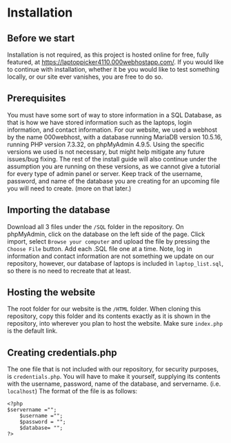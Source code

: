 # Installation

## Before we start
Installation is not required, as this project is hosted online for free, fully featured, at https://laptoppicker4110.000webhostapp.com/.
If you would like to continue with installation, whether it be you would like to test something locally, or our site ever vanishes, you are free to do so.

## Prerequisites
You must have some sort of way to store information in a SQL Database, as that is how we have stored information such as the laptops, login information, and contact information. For our website, we used a webhost by the name 000webhost, with a database running MariaDB version 10.5.16, running PHP version 7.3.32, on phpMyAdmin 4.9.5. Using the specific versions we used is not necessary, but might help mitigate any future issues/bug fixing. The rest of the install guide will also continue under the assumption you are running on these versions, as we cannot give a tutorial for every type of admin panel or server. Keep track of the username, password, and name of the database you are creating for an upcoming file you will need to create. (more on that later.)

## Importing the database
Download all 3 files under the `/SQL` folder in the repository. On phpMyAdmin, click on the database on the left side of the page. Click import, select `Browse your computer` and upload the file by pressing the `Choose File` button. Add each .SQL file one at a time. Note, log in information and contact information are not something we update on our repository, however, our database of laptops is included in `laptop_list.sql`, so there is no need to recreate that at least.

## Hosting the website
The root folder for our website is the `/HTML` folder. When cloning this repository, copy this folder and its contents exactly as it is shown in the repository, into wherever you plan to host the website. Make sure `index.php` is the default link.

## Creating credentials.php
The one file that is not included with our repository, for security purposes, is `credentials.php`. You will have to make it yourself, supplying its contents with the username, password, name of the database, and servername. (i.e. `localhost`) The format of the file is as follows:
```
<?php  
$servername ="";
    $username ="";
    $password = "";
    $database= "";
?>
```
